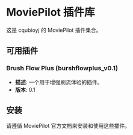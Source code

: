 # MoviePilot 插件库

这是 cqubioyj 的 MoviePilot 插件集合。

## 可用插件

### Brush Flow Plus (burshflowplus_v0.1)

- **描述**: 一个用于增强刷流体验的插件。
- **版本**: 0.1

## 安装

请遵循 MoviePilot 官方文档来安装和使用这些插件。